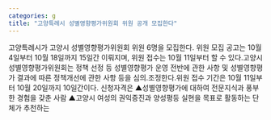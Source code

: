 ```yaml
---
categories: g
title: "고양특례시 성별영향평가위원회 위원 공개 모집한다"
---
```

 고양특례시가 고양시 성별영향평가위원회 위원 6명을 모집한다. 위원 모집 공고는 10월 4일부터 10월 18일까지 15일간 이뤄지며, 위원 접수는 10월 11일부터 할 수 있다.고양시 성별영향평가위원회는 정책 선정 등 성별영향평가 운영 전반에 관한 사항 및 성별영향평가 결과에 따른 정책개선에 관한 사항 등을 심의․조정한다.위원 접수 기간은 10월 11일부터 10월 20일까지 10일간이다. 신청자격은 ▲성별영향평가에 대하여 전문지식과 풍부한 경험을 갖춘 사람 ▲고양시 여성의 권익증진과 양성평등 실현을 목표로 활동하는 단체가 추천하는 